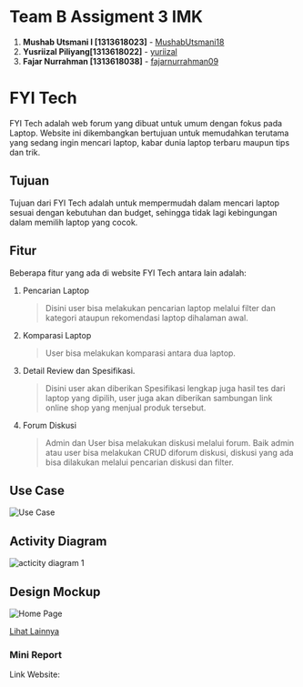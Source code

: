 # Team B Assigment 3 IMK
1. **Mushab Utsmani I [1313618023]** - [MushabUtsmani18](https://github.com/MushabUtsmani18)
2. **Yusriizal Piliyang[1313618022]** - [yuriizal](https://github.com/yusriizal)
3. **Fajar Nurrahman [1313618038]** - [fajarnurrahman09](https://github.com/fajarnurrahman09)

# FYI Tech

FYI Tech adalah web forum yang dibuat untuk umum dengan fokus pada Laptop. Website ini dikembangkan bertujuan untuk memudahkan terutama yang sedang ingin mencari laptop, kabar dunia laptop terbaru maupun tips dan trik.

## Tujuan

Tujuan dari FYI Tech adalah untuk mempermudah dalam mencari laptop sesuai dengan kebutuhan dan budget, sehingga tidak lagi kebingungan dalam memilih laptop yang cocok.

## Fitur

Beberapa fitur yang ada di website FYI Tech antara lain adalah:

1. Pencarian Laptop

      > Disini user bisa melakukan pencarian laptop melalui filter dan kategori ataupun rekomendasi laptop dihalaman awal.
    
2. Komparasi Laptop

      >User bisa melakukan komparasi antara dua laptop.
        
3. Detail Review dan Spesifikasi.

      >Disini user akan diberikan Spesifikasi lengkap juga hasil tes dari laptop yang dipilih, user juga akan diberikan sambungan link online shop yang menjual produk tersebut.

4. Forum Diskusi

      >Admin dan User bisa melakukan diskusi melalui forum. Baik admin atau user bisa melakukan CRUD diforum diskusi, diskusi yang ada bisa dilakukan melalui pencarian diskusi dan filter.
    
    
## Use Case

![Use Case](https://user-images.githubusercontent.com/62864891/99627313-a2207900-2a66-11eb-8f50-8a2d058a357e.png)

## Activity Diagram

![acticity diagram 1](https://user-images.githubusercontent.com/62864891/99627340-ae0c3b00-2a66-11eb-98ad-8535e49fe212.png)

## Design Mockup

![Home Page](https://user-images.githubusercontent.com/62864891/99627370-c3816500-2a66-11eb-8add-ef481751b06d.png)

[Lihat Lainnya](https://github.com/mushabui/FYI_Tech/tree/main/Mockup%20Design)

### Mini Report

Link Website:

